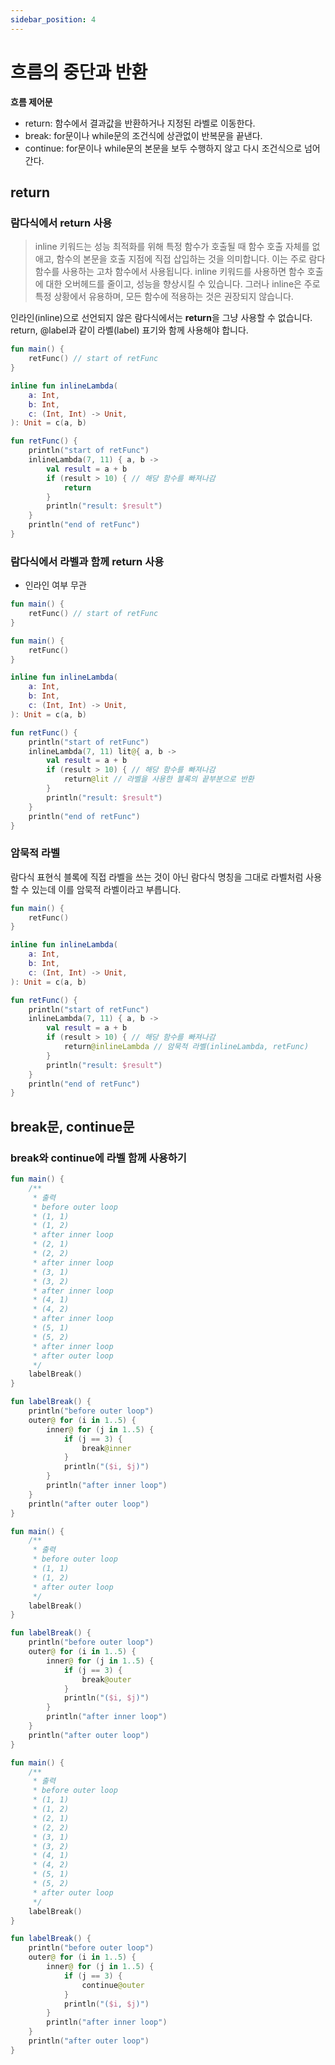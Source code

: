 ```yaml
---
sidebar_position: 4
---
```


# 흐름의 중단과 반환

**흐름 제어문**

- return: 함수에서 결과값을 반환하거나 지정된 라벨로 이동한다.
- break: for문이나 while문의 조건식에 상관없이 반복문을 끝낸다.
- continue: for문이나 while문의 본문을 보두 수행하지 않고 다시 조건식으로 넘어간다.

## return

### 람다식에서 return 사용

> inline 키워드는 성능 최적화를 위해 특정 함수가 호출될 때 함수 호출 자체를 없애고, 함수의 본문을 호출 지점에 직접 삽입하는 것을 의미합니다. 이는 주로 람다 함수를 사용하는 고차 함수에서
> 사용됩니다. inline 키워드를 사용하면 함수 호출에 대한 오버헤드를 줄이고, 성능을 향상시킬 수 있습니다. 그러나 inline은 주로 특정 상황에서 유용하며, 모든 함수에 적용하는 것은 권장되지 않습니다.

인라인(inline)으로 선언되지 않은 람다식에서는 **return**을 그냥 사용할 수 없습니다. return, @label과 같이 라벨(label) 표기와 함께 사용해야 합니다.

```kotlin
fun main() {
	retFunc() // start of retFunc
}

inline fun inlineLambda(
	a: Int,
	b: Int,
	c: (Int, Int) -> Unit,
): Unit = c(a, b)

fun retFunc() {
	println("start of retFunc")
	inlineLambda(7, 11) { a, b ->
		val result = a + b
		if (result > 10) { // 해당 함수를 빠져나감
			return
		}
		println("result: $result")
	}
	println("end of retFunc")
}
```

### 람다식에서 라벨과 함께 return 사용

- 인라인 여부 무관

```kotlin
fun main() {
	retFunc() // start of retFunc
}

fun main() {
	retFunc()
}

inline fun inlineLambda(
	a: Int,
	b: Int,
	c: (Int, Int) -> Unit,
): Unit = c(a, b)

fun retFunc() {
	println("start of retFunc")
	inlineLambda(7, 11) lit@{ a, b ->
		val result = a + b
		if (result > 10) { // 해당 함수를 빠져나감
			return@lit // 라벨을 사용한 블록의 끝부분으로 반환
		}
		println("result: $result")
	}
	println("end of retFunc")
}
```

### 암묵적 라벨

람다식 표현식 블록에 직접 라벨을 쓰는 것이 아닌 람다식 명칭을 그대로 라벨처럼 사용할 수 있는데 이를 암묵적 라벨이라고 부릅니다.

```kotlin
fun main() {
	retFunc()
}

inline fun inlineLambda(
	a: Int,
	b: Int,
	c: (Int, Int) -> Unit,
): Unit = c(a, b)

fun retFunc() {
	println("start of retFunc")
	inlineLambda(7, 11) { a, b ->
		val result = a + b
		if (result > 10) { // 해당 함수를 빠져나감
			return@inlineLambda // 암묵적 라벨(inlineLambda, retFunc)
		}
		println("result: $result")
	}
	println("end of retFunc")
}
```

## break문, continue문

### break와 continue에 라벨 함께 사용하기

```kotlin
fun main() {
	/**
	 * 출력
	 * before outer loop
	 * (1, 1)
	 * (1, 2)
	 * after inner loop
	 * (2, 1)
	 * (2, 2)
	 * after inner loop
	 * (3, 1)
	 * (3, 2)
	 * after inner loop
	 * (4, 1)
	 * (4, 2)
	 * after inner loop
	 * (5, 1)
	 * (5, 2)
	 * after inner loop
	 * after outer loop
	 */
	labelBreak()
}

fun labelBreak() {
	println("before outer loop")
	outer@ for (i in 1..5) {
		inner@ for (j in 1..5) {
			if (j == 3) {
				break@inner
			}
			println("($i, $j)")
		}
		println("after inner loop")
	}
	println("after outer loop")
}
```

```kotlin
fun main() {
	/**
	 * 출력
	 * before outer loop
	 * (1, 1)
	 * (1, 2)
	 * after outer loop
	 */
	labelBreak()
}

fun labelBreak() {
	println("before outer loop")
	outer@ for (i in 1..5) {
		inner@ for (j in 1..5) {
			if (j == 3) {
				break@outer
			}
			println("($i, $j)")
		}
		println("after inner loop")
	}
	println("after outer loop")
}

```

```kotlin
fun main() {
	/**
	 * 출력
	 * before outer loop
	 * (1, 1)
	 * (1, 2)
	 * (2, 1)
	 * (2, 2)
	 * (3, 1)
	 * (3, 2)
	 * (4, 1)
	 * (4, 2)
	 * (5, 1)
	 * (5, 2)
	 * after outer loop
	 */
	labelBreak()
}

fun labelBreak() {
	println("before outer loop")
	outer@ for (i in 1..5) {
		inner@ for (j in 1..5) {
			if (j == 3) {
				continue@outer
			}
			println("($i, $j)")
		}
		println("after inner loop")
	}
	println("after outer loop")
}
```

